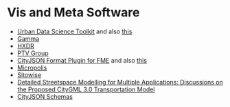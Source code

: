 # Vis and Meta Software

* [Urban Data Science Toolkit](https://github.com/UDST) and also [this](https://github.com/UDST/vizicities)
* [Gamma](https://gama-platform.org)
* [HXDR](https://hxdr.com)
* [PTV Group](https://www.ptvgroup.com/en/solutions/products/ptv-vissim/)
* [CityJSON Format Plugin for FME](https://github.com/safesoftware/fme-CityJSON) and also [this](https://www.safe.com/fme/)
* [Micropolis](http://micropolis.mostka.com)
* [Sitowise](https://www.sitowise.com/aura)
* [Detailed Streetspace Modelling for Multiple Applications: Discussions on the Proposed CityGML 3.0 Transportation Model](https://mediatum.ub.tum.de/doc/1612624/1612624.pdf)
* [CityJSON Schemas](https://github.com/cityjson/specs/tree/master/schemas)


